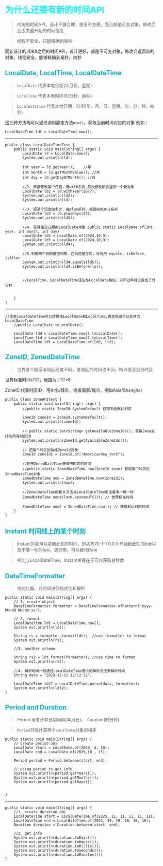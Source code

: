 <style>
h1 {
    color: aqua;
}
h2{
    color: rgb(0, 181, 201);
}
h3,h4 {
    color: #FF70DB93;    
}
</style>


# 为什么还要有新的时间API

> 传统的时间API，设计不够合理，使用不方便，而且都是可变对象，修改后会丢失最开始的时间信息

> 线程不安全，只能精确到毫秒

而新设计的JDK8之后的时间API，设计更好，都是不可变对象，修改会返回新的对象，线程安全，能够精确到毫秒，纳秒


## LocalDate, LocalTime, LocalDateTime

> `LocalDate` 代表本地日期(年月日，星期)

> `LocalTime` 代表本地时间(时分秒，纳秒)

>`LocalDateTime` 代表本地日期，时间(年、月、日、星期、时、分、秒、纳秒)

这三种方法均可以通过调用静态方法`now()`，获取当前时间对应的对象
例如：

    LocalDateTime ldt = LocalDateTime.now();




--------------





    public class LocalDateTimeTest {
        public static void main(String[] args) {
            LocalDate ld = LocalDate.now();
            System.out.println(ld);

            int year = ld.getYear();    //年
            int month = ld.getMonthValue(); //月
            int day = ld.getDayOfMonth(); //日

            //2. 直接修改某个日期，用with系列,每次修改都会返回一个新对象
            LocalDate ld2 = ld.withYear(2077);
            System.out.println(ld2);
            System.out.println(ld);

            //3. 把某个信息加多少，用plus系列，减就用minus系列
            LocalDate ld3 = ld.plusDays(23);
            System.out.println(ld3);

            //4. 获得指定日期的LocalDate对象 public static LocalDate of(int year, int month, int day)
            LocalDate ld4 = LocalDate.of(2024,10,9);
            LocalDate ld5 = LocalDate.of(2024,10,9);
            System.out.println(ld4);

            //5.判断两个日期是否相等，在前还是在后，分别用 equals, isBefore, isAfter
            System.out.println(ld4.equals(ld5));
            System.out.println(ld4.isBefore(ld));
            
            
            //LocalTime，LocalDateTime语法与LocalDate类似，只不过年月日变成了时分秒
            
            
        }
    }


--------------------


    //注意LocalDateTime可以转换成LocalDate和LocalTime,甚至后者可以合并为LocalDateTime
        //public LocalDate toLocalDate()

        LocalDate ldd = LocalDateTime.now().toLocalDate();
        LocalTime ltd = LocalDateTime.now().toLocalTime();
        LocalDateTime ldt = LocalDateTime.of(ldd, ltd);




## ZoneID, ZonedDateTime

> 世界各个国家与地区经度不同，各地区的时间也不同，所以就会划分时区

世界标准时间UTC，我国为UTC+8

ZoneID:代表时区ID，用州名/城市，或者国家/城市，例如Asia/Shanghai



    public class ZoneAPITest {
        public static void main(String[] args) {
            //public static ZoneId SystemDefault 获取系统默认时区

            ZoneId zoneId = ZoneId.systemDefault();
            System.out.println(zoneId);

            // public static Set<String> getAvailableZoneIds(); 获取Java支持的所有时区ID
            System.out.println(ZoneId.getAvailableZoneIds());

            // 把某个时区封装成ZoneId对象
            ZoneId zoneId1 = ZoneId.of("America/New_York");

            //使用ZonedDateTime获得带时区的时间
            //public static ZonedDateTime now(ZoneId zone) 获取某个时区的ZonedDateTime对象
            ZonedDateTime now = ZonedDateTime.now(zoneId1);
            System.out.println(now);

            //ZonedDateTime的相关方法与LocalDateTime用法基本一模一样
            ZonedDateTime.now(Clock.systemUTC()); // 世界标准时间

            ZonedDateTime now2 = ZonedDateTime.now(); // 获得默认时区时间
        }
    }

## Instant 时间线上的某个时刻

> Instant对象可以拿到此刻的时间，即从1970-1-1 0.0.0 开始到此刻的`秒数`以及不够一秒的`纳秒`，更好用，可以替代Date

> 相比与LocalDateTime，Instant关键在于可以获取总秒数


## DataTimeFormatter


> 格式化器，对时间进行格式化和解析


    public static void main(String[] args) {
        // 1. create object
        DateTimeFormatter formatter = DateTimeFormatter.ofPattern("yyyy-MM-dd HH:mm:ss");

        // 2. format
        LocalDateTime ldt = LocalDateTime.now();
        System.out.println(ldt);

        String rs = formatter.format(ldt);  //use formatter to format
        System.out.println(rs);

        //3. another scheme

        String rs2 = ldt.format(formatter); //use time to format
        System.out.println(rs2);

        //4. 解析时间一般通过LocalDateTime提供的解析方法来解析时间
        String data = "2029-12-12 12:12:12";

        LocalDateTime ldt2 = LocalDateTime.parse(data, formatter);
        System.out.println(ldt2);
    }


## Period and Duration

> Period 用来计算日期间隔(年月日)， Duration(时分秒)

> `Period`只能计算两个`LocalDate`对象的相差

    public static void main(String[] args) {
        // create period obj
        LocalDate start = LocalDate.of(2029, 8, 10);
        LocalDate end = LocalDate.of(2029,10 , 15);

        Period period = Period.between(start, end);

        // using period to get info
        System.out.println(period.getYears());
        System.out.println(period.getMonths());
        System.out.println(period.getDays());


    }

-----------

    public static void main(String[] args) {
        //1. create duration obj
        LocalDateTime start = LocalDateTime.of(2025, 11, 11, 11, 11, 11);
        LocalDateTime end = LocalDateTime.of(2025, 10, 10, 10, 10, 10);
        Duration duration = Duration.between(start, end);
        
        //2. get info
        System.out.println(duration.toDays());
        System.out.println(duration.toHours());
        System.out.println(duration.toMillis());
        System.out.println(duration.toSeconds());
        System.out.println(duration.toMinutes());
    }